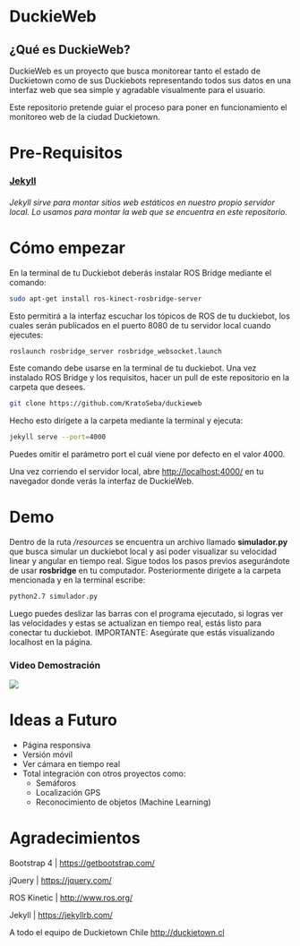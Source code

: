 # DuckieWeb

## ¿Qué es DuckieWeb?
DuckieWeb es un proyecto que busca monitorear tanto el estado de Duckietown como de sus Duckiebots representando todos sus datos en una interfaz web que sea simple y agradable visualmente para el usuario.

Este repositorio pretende guiar el proceso para poner en funcionamiento el monitoreo web de la ciudad Duckietown.

# Pre-Requisitos

### [Jekyll](https://jekyllrb.com/docs/installation/)
###### Jekyll sirve para montar sitios web estáticos en nuestro propio servidor local. Lo usamos para montar la web que se encuentra en este repositorio.

# Cómo empezar

En la terminal de tu Duckiebot deberás instalar ROS Bridge mediante el comando:
```bash
sudo apt-get install ros-kinect-rosbridge-server
```
Esto permitirá a la interfaz escuchar los tópicos de ROS de tu duckiebot, los cuales serán publicados en el puerto 8080 de tu servidor local cuando ejecutes:
```bash
roslaunch rosbridge_server rosbridge_websocket.launch
```
Este comando debe usarse en la terminal de tu duckiebot.
Una vez instalado ROS Bridge y los requisitos, hacer un pull de este repositorio en la carpeta que desees.

```bash
git clone https://github.com/KratoSeba/duckieweb
```

Hecho esto dirígete a la carpeta mediante la terminal y ejecuta:

```bash
jekyll serve --port=4000
```

Puedes omitir el parámetro port el cuál viene por defecto en el valor 4000.

Una vez corriendo el servidor local, abre [http://localhost:4000/](http://localhost:4000/) en tu navegador donde verás la interfaz de DuckieWeb.

# Demo

Dentro de la ruta */resources* se encuentra un archivo llamado **simulador.py** que busca simular un duckiebot local y así poder visualizar su velocidad linear y angular en tiempo real.
Sigue todos los pasos previos asegurándote de usar **rosbridge** en tu computador.
Posteriormente dirígete a la carpeta mencionada y en la terminal escribe:
```bash
python2.7 simulador.py
```
Luego puedes deslizar las barras con el programa ejecutado, si logras ver las velocidades y estas se actualizan en tiempo real, estás listo para conectar tu duckiebot.
IMPORTANTE: Asegúrate que estás visualizando localhost en la página.

### Video Demostración

<a href="http://www.youtube.com/watch?feature=player_embedded&v=Gf40fGSc_2g" target="_blank"><img src="http://i3.ytimg.com/vi/Gf40fGSc_2g/maxresdefault.jpg" align="center" target="_blank"></a>

# Ideas a Futuro

- Página responsiva
- Versión móvil
- Ver cámara en tiempo real
- Total integración con otros proyectos como:
	* Semáforos
	* Localización GPS
	* Reconocimiento de objetos (Machine Learning)

# Agradecimientos

Bootstrap 4 | https://getbootstrap.com/

jQuery | https://jquery.com/

ROS Kinetic | http://www.ros.org/

Jekyll | https://jekyllrb.com/

A todo el equipo de Duckietown Chile
http://duckietown.cl







<!-- ### Main commands

# Screenshots
|   |   |   |
|:---:|:---:|:---:|
|<img src="http://i.imgur.com/LXSlNVK.jpg" width="275">|<img src="http://i.imgur.com/hqbhwps.jpg" width="275">|<img src="http://i.imgur.com/Z7b1PqC.jpg" width="275">|
|Language|Intro|Help|
|<img src="http://i.imgur.com/k7Y9uhB.jpg" width="275">|<img src="http://i.imgur.com/817Vuys.jpg" width="275">|<img src="http://i.imgur.com/GfKEyTE.jpg" width="275">|
|Champions|Champion's info|Champion's info 2|
|<img src="http://i.imgur.com/ZHOzTZA.jpg" width="275">|<img src="http://i.imgur.com/eYRFMlY.jpg" width="275">|<img src="http://i.imgur.com/jPTRiqJ.jpg" width="275">|
|Champion's extra|Summoner|Skin|
|<img src="http://i.imgur.com/zqq3mBO.jpg" width="275">|<img src="http://i.imgur.com/uHuBn2h.jpg" width="275">|<img src="http://i.imgur.com/ymBSpIG.jpg" width="275">|
|Sales|Match blue team|Match red team|

Screenshots reorganized by [@mathieuzen](https://github.com/mathieuzen/)   -->
